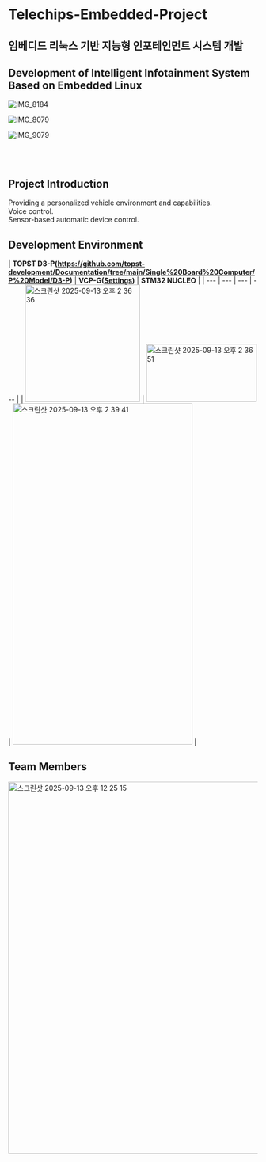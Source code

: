 # Telechips-Embedded-Project
## 임베디드 리눅스 기반 지능형 인포테인먼트 시스템 개발 
## Development of Intelligent Infotainment System Based on Embedded Linux
![IMG_8184](https://github.com/user-attachments/assets/a0cac6e6-90aa-4828-a15f-e47e497dfef1)


![IMG_8079](https://github.com/user-attachments/assets/047cd7fb-de7c-4774-bbc2-c43629698a51)


![IMG_9079](https://github.com/user-attachments/assets/c60a02a2-2be2-405b-a6db-3500d143e8b1)

<br><br>

## Project Introduction
Providing a personalized vehicle environment and capabilities. <br>
Voice control. <br>
Sensor-based automatic device control. <br>

## Development Environment

| **TOPST D3-P(https://github.com/topst-development/Documentation/tree/main/Single%20Board%20Computer/P%20Model/D3-P)** | **VCP-G([Settings](https://github.com/topst-development/Documentation/tree/main/Single%20Board%20Computer/G%20Model/VCP-G))** | **STM32 NUCLEO** |
| --- | --- | --- | --- |
| <img width="232" height="237" alt="스크린샷 2025-09-13 오후 2 36 36" src="https://github.com/user-attachments/assets/2a1113cc-29ef-43f9-938d-463eca822fd1" /> | <img width="223" height="117" alt="스크린샷 2025-09-13 오후 2 36 51" src="https://github.com/user-attachments/assets/1a13f77c-7839-4377-af36-c711d0c475e4" />
 | <img width="363" height="690" alt="스크린샷 2025-09-13 오후 2 39 41" src="https://github.com/user-attachments/assets/cfa2cd08-b9a7-4b4c-9392-22f6e842a388" /> |



## Team Members
<img width="947" height="752" alt="스크린샷 2025-09-13 오후 12 25 15" src="https://github.com/user-attachments/assets/72a2d04a-2f56-4046-add1-9785589a757a" />
